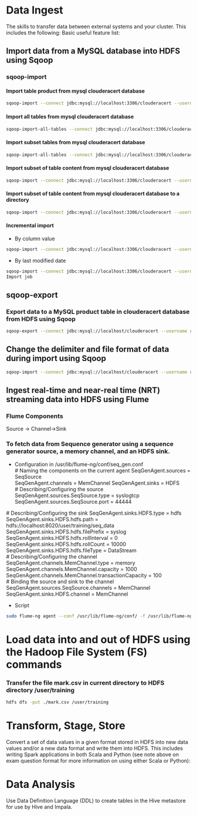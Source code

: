 # Data Ingest
The skills to transfer data between external systems and your cluster. This includes the following:
Basic useful feature list:
## Import data from a MySQL database into HDFS using Sqoop
### sqoop-import
#### Import table product from mysql clouderacert database
```sh
sqoop-import --connect jdbc:mysql://localhost:3306/clouderacert --username root --password cloudera -m 2 --table product
```
#### Import all tables from mysql clouderacert database
```sh
sqoop-import-all-tables --connect jdbc:mysql://localhost:3306/clouderacert --username root --password cloudera -m 2  
```
#### Import subset tables from mysql clouderacert database
```sh
sqoop-import-all-tables --connect jdbc:mysql://localhost:3306/clouderacert --username root --password cloudera -m 2 --exclude-tables product_trans
```
#### Import subset of table content from mysql clouderacert database
```sh
sqoop-import --connect jdbc:mysql://localhost:3306/clouderacert --username root --password cloudera --table product --where "trype='hospital'"
```
#### Import subset of table content from mysql clouderacert database to a directory
```sh 
sqoop-import --connect jdbc:mysql://localhost:3306/clouderacert --username root --password cloudera --query 'select * from product_trans where product_id=1 AND $CONDITIONS' --target-dir hdfs://quickstart.cloudera:8020/user/cloudera/product_trans -m 2 --split-by product_trans.trans_id
```
#### Incremental import
 * By column value
  ```sh
sqoop-import --connect jdbc:mysql://localhost:3306/clouderacert --username root --password cloudera --incremental append --table product_trans --check-column trans_id --last-value 4
```
 * By last modified date
 ```sh
sqoop-import --connect jdbc:mysql://localhost:3306/clouderacert --username root --password cloudera --incremental lastmodified --table product_trans --check-column <date_column> --last-value <timestamp>
Import job
```
## sqoop-export
### Export data to a MySQL product table in clouderacert database from HDFS using Sqoop
```sh
sqoop-export --connect jdbc:mysql://localhost/clouderacert --username root -P --table productc --export-dir ./product -m 10
```
## Change the delimiter and file format of data during import using Sqoop
```sh
sqoop-import --connect jdbc:mysql://localhost/clouderacert --username root -P --table product --fields-terminated-by '|' --lines-terminated-by '\t' --as-textfile -m 1
```
## Ingest real-time and near-real time (NRT) streaming data into HDFS using Flume
### Flume Components
Source -> Channel->Sink
### To fetch data from Sequence generator using a sequence generator source, a memory channel, and an HDFS sink.
* Configuration  in /usr/lib/flume-ng/conf/seq_gen.conf  
\# Naming the components on the current agent 
SeqGenAgent.sources = SeqSource   
SeqGenAgent.channels = MemChannel 
SeqGenAgent.sinks = HDFS  
\# Describing/Configuring the source 
SeqGenAgent.sources.SeqSource.type = syslogtcp
SeqGenAgent.sources.SeqSource.port = 44444  
  
\# Describing/Configuring the sink
SeqGenAgent.sinks.HDFS.type = hdfs 
SeqGenAgent.sinks.HDFS.hdfs.path = hdfs://localhost:8020/user/training/seq_data
SeqGenAgent.sinks.HDFS.hdfs.filePrefix = syslog 
SeqGenAgent.sinks.HDFS.hdfs.rollInterval = 0
SeqGenAgent.sinks.HDFS.hdfs.rollCount = 10000
SeqGenAgent.sinks.HDFS.hdfs.fileType = DataStream   
\# Describing/Configuring the channel 
SeqGenAgent.channels.MemChannel.type = memory 
SeqGenAgent.channels.MemChannel.capacity = 1000 
SeqGenAgent.channels.MemChannel.transactionCapacity = 100   
\# Binding the source and sink to the channel 
SeqGenAgent.sources.SeqSource.channels = MemChannel
SeqGenAgent.sinks.HDFS.channel = MemChannel 
* Script
```sh
sudo flume-ng agent --conf /usr/lib/flume-ng/conf/ -f /usr/lib/flume-ng/conf/seq_gen.conf  -n SeqGenAgent
```
# Load data into and out of HDFS using the Hadoop File System (FS) commands
### Transfer the file mark.csv in current directory to HDFS directory /user/training
```sh
hdfs dfs -put ./mark.csv /user/training
```
# Transform, Stage, Store
Convert a set of data values in a given format stored in HDFS into new data values and/or a new data format and write them into HDFS. This includes writing Spark applications in both Scala and Python (see note above on exam question format for more information on using either Scala or Python):
# Data Analysis
Use Data Definition Language (DDL) to create tables in the Hive metastore for use by Hive and Impala.